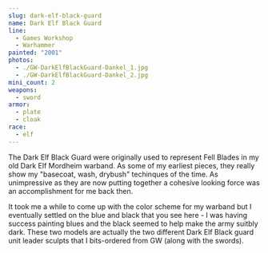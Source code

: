 ```yaml
---
slug: dark-elf-black-guard
name: Dark Elf Black Guard
line:
  - Games Workshop
  - Warhammer
painted: "2001"
photos:
  - ./GW-DarkElfBlackGuard-Dankel_1.jpg
  - ./GW-DarkElfBlackGuard-Dankel_2.jpg
mini_count: 2
weapons:
  - sword
armor:
  - plate
  - cloak
race:
  - elf
---
```


The Dark Elf Black Guard were originally used to represent Fell Blades in my old Dark Elf Mordheim warband. As some of my earliest pieces, they really show my "basecoat, wash, drybush" techinques of the time. As unimpressive as they are now putting together a cohesive looking force was an accomplishment for me back then.

It took me a while to come up with the color scheme for my warband but I eventually settled on the blue and black that you see here - I was having success painting blues and the black seemed to help make the army suitbly dark. These two models are actually the two different Dark Elf Black guard unit leader sculpts that I bits-ordered from GW (along with the swords).
